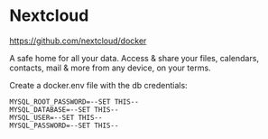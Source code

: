 # Nextcloud

https://github.com/nextcloud/docker

A safe home for all your data. Access & share your files, calendars, contacts, mail & more from any device, on your terms.

Create a docker.env file with the db credentials:


```
MYSQL_ROOT_PASSWORD=--SET THIS--
MYSQL_DATABASE=--SET THIS--
MYSQL_USER=--SET THIS--
MYSQL_PASSWORD=--SET THIS--
```